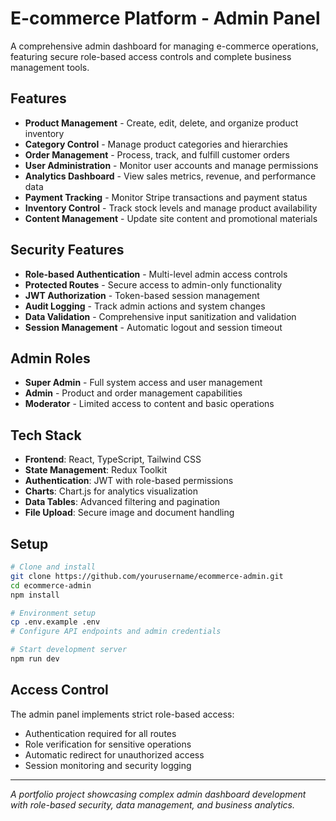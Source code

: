 # E-commerce Platform - Admin Panel

A comprehensive admin dashboard for managing e-commerce operations, featuring secure role-based access controls and complete business management tools.

## Features

- **Product Management** - Create, edit, delete, and organize product inventory
- **Category Control** - Manage product categories and hierarchies  
- **Order Management** - Process, track, and fulfill customer orders
- **User Administration** - Monitor user accounts and manage permissions
- **Analytics Dashboard** - View sales metrics, revenue, and performance data
- **Payment Tracking** - Monitor Stripe transactions and payment status
- **Inventory Control** - Track stock levels and manage product availability
- **Content Management** - Update site content and promotional materials

## Security Features

- **Role-based Authentication** - Multi-level admin access controls
- **Protected Routes** - Secure access to admin-only functionality  
- **JWT Authorization** - Token-based session management
- **Audit Logging** - Track admin actions and system changes
- **Data Validation** - Comprehensive input sanitization and validation
- **Session Management** - Automatic logout and session timeout

## Admin Roles

- **Super Admin** - Full system access and user management
- **Admin** - Product and order management capabilities
- **Moderator** - Limited access to content and basic operations

## Tech Stack

- **Frontend**: React, TypeScript, Tailwind CSS
- **State Management**: Redux Toolkit  
- **Authentication**: JWT with role-based permissions
- **Charts**: Chart.js for analytics visualization
- **Data Tables**: Advanced filtering and pagination
- **File Upload**: Secure image and document handling

## Setup

```bash
# Clone and install
git clone https://github.com/yourusername/ecommerce-admin.git
cd ecommerce-admin
npm install

# Environment setup
cp .env.example .env
# Configure API endpoints and admin credentials

# Start development server
npm run dev
```

## Access Control

The admin panel implements strict role-based access:
- Authentication required for all routes
- Role verification for sensitive operations
- Automatic redirect for unauthorized access
- Session monitoring and security logging

---

*A portfolio project showcasing complex admin dashboard development with role-based security, data management, and business analytics.*